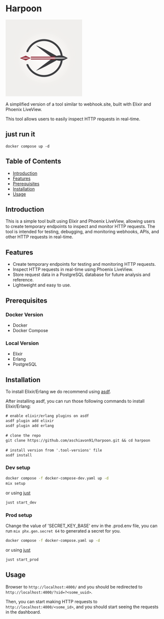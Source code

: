 # Harpoon

<img src="priv/static/images/logo-high.png" width="250"/>

A simplified version of a tool similar to webhook.site, built with Elixir and Phoenix LiveView.

This tool allows users to easily inspect HTTP requests in real-time.

## just run it
```
docker compose up -d
```

## Table of Contents

- [Introduction](#introduction)
- [Features](#features)
- [Prerequisites](#prerequisites)
- [Installation](#installation)
- [Usage](#usage)

## Introduction

This is a simple tool built using Elixir and Phoenix LiveView, allowing users to create temporary endpoints to inspect and monitor HTTP requests.
The tool is intended for testing, debugging, and monitoring webhooks, APIs, and other HTTP requests in real-time.

## Features

- Create temporary endpoints for testing and monitoring HTTP requests.
- Inspect HTTP requests in real-time using Phoenix LiveView.
- Store request data in a PostgreSQL database for future analysis and reference.
- Lightweight and easy to use.

## Prerequisites

### Docker Version
- Docker
- Docker Compose

### Local Version
- Elixir
- Erlang
- PostgreSQL

## Installation

To install Elixir/Erlang we do recommend using [asdf](https://asdf-vm.com/).

After installing asdf, you can run those following commands to install Elixir/Erlang:
```
# enable elixir/erlang plugins on asdf
asdf plugin add elixir
asdf plugin add erlang

# clone the repo
git clone https://github.com/aschiavon91/harpoon.git && cd harpoon

# install version from '.tool-versions' file
asdf install
```

### Dev setup

```bash
docker compose -f docker-compose-dev.yaml up -d
mix setup
```

or using [just](https://github.com/casey/just)
```bash
just start_dev
```

### Prod setup

Change the value of 'SECRET_KEY_BASE' env in the .prod.env file, you can run `mix phx.gen.secret 64` to generated a secret for you.

```bash
docker compose -f docker-compose.yaml up -d
```

or using [just](https://github.com/casey/just)

```bash
just start_prod
```

## Usage

Browser to `http://localhost:4000/` and you should be redirected to `http://localhost:4000/?sid=?<some_uuid>`.

Then, you can start making HTTP requests to `http://localhost:4000/<some_id>`, and you should start seeing the requests in the dashboard.
